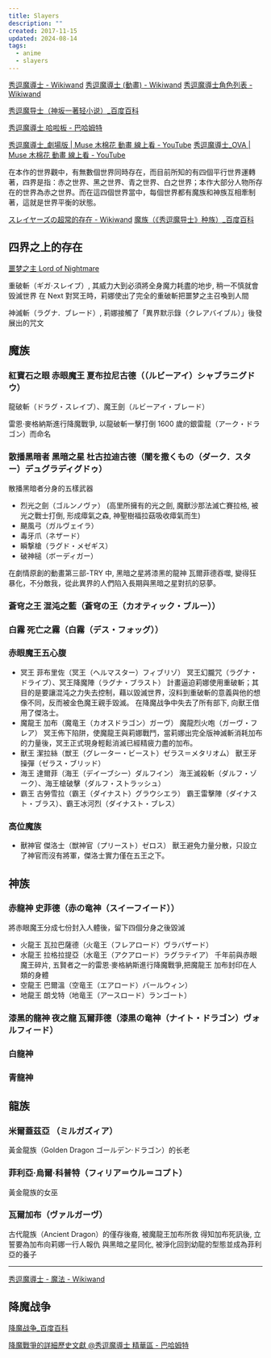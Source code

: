 ```yaml
---
title: Slayers
description: ""
created: 2017-11-15
updated: 2024-08-14
tags:
  - anime
  - slayers
---
```


[秀逗魔導士 - Wikiwand](https://omni.wikiwand.com/zh/秀逗魔導士)
[秀逗魔導士 (動畫) - Wikiwand](<https://omni.wikiwand.com/zh/秀逗魔導士_(動畫)>)
[秀逗魔導士角色列表 - Wikiwand](https://omni.wikiwand.com/zh/秀逗魔導士角色列表)

[秀逗魔导士（神坂一著轻小说）\_百度百科](https://baike.baidu.com/item/秀逗魔导士/7651?fromtitle=秀逗魔导士小说&fromid=9556828)

[秀逗魔導士 哈啦板 - 巴哈姆特](https://forum.gamer.com.tw/B.php?bsn=40009&subbsn=0)

[秀逗魔導士\_劇場版 | Muse 木棉花 動畫 線上看 - YouTube](https://www.youtube.com/playlist?list=PL12UaAf_xzfoxsgeMIrJTetW3fA24KARw)
[秀逗魔導士\_OVA | Muse 木棉花 動畫 線上看 - YouTube](https://www.youtube.com/playlist?list=PL12UaAf_xzfpNl-GDbTy80gXqrq6v_C8v)

在本作的世界觀中，有無數個世界同時存在，而目前所知的有四個平行世界運轉著，四界是指：赤之世界、黑之世界、青之世界、白之世界；本作大部分人物所存在的世界為赤之世界。而在這四個世界當中，每個世界都有魔族和神族互相牽制著，這就是世界平衡的狀態。

[スレイヤーズの超常的存在 - Wikiwand](https://omni.wikiwand.com/ja/スレイヤーズの超常的存在)
[魔族（《秀逗魔导士》种族）\_百度百科](https://baike.baidu.com/item/魔族/20814954)

## 四界之上的存在

[噩梦之主 Lord of Nightmare](https://omni.wikiwand.com/zh/%E7%A7%80%E9%80%97%E9%AD%94%E5%B0%8E%E5%A3%AB%E8%A7%92%E8%89%B2%E5%88%97%E8%A1%A8#/.E7.A5.9E.E9.AD.94.E4.B9.8B.E4.B8.8A.E7.9A.84.E5.AD.98.E5.9C.A8)

重破斬（ギガ·スレイブ）, 其威力大到必須將全身魔力耗盡的地步, 稍一不慎就會毁滅世界
在 Next 對冥王時，莉娜使出了完全的重破斬把噩梦之主召喚到人間

神滅斬（ラグナ．ブレード）, 莉娜接觸了「異界默示錄（クレアバイブル）」後發展出的咒文

## 魔族

### 紅寶石之眼 赤眼魔王 夏布拉尼古德（（ルビーアイ）シャブラニグドウ）

龍破斬（ドラグ・スレイブ）、魔王劍（ルビーアイ・ブレード）

雷恩‧麥格納斯進行降魔戰爭, 以龍破斬一擊打倒 1600 歲的銀雷龍（アーク・ドラゴン）而命名

### 散播黑暗者 黑暗之星 杜古拉迪古德（闇を撒くもの（ダーク．スター）デュグラディグドゥ）

散播黑暗者分身的五樣武器

- 烈光之劍（ゴルンノヴァ） (高里所擁有的光之劍, 魔獸沙那法滅亡賽拉格, 被光之戰士打倒, 形成瘴氣之森, 神聖樹福拉菇吸收瘴氣而生)
- 颶風弓（ガルヴェイラ）
- 毒牙爪（ネザード）
- 瞬撃槍（ラグド・メゼギス）
- 破神槌（ボーディガー）

在劇情原創的動畫第三部-TRY 中, 黑暗之星將漆黑的龍神 瓦爾菲德吞噬, 變得狂暴化，不分敵我，從此異界的人們陷入長期與黑暗之星對抗的惡夢。

### 蒼穹之王 混沌之藍（蒼穹の王（カオティック・ブルー））

### 白霧 死亡之霧（白霧（デス・フォッグ））

### 赤眼魔王五心腹

- 冥王 菲布里佐（冥王（ヘルマスター）フィブリゾ）
  冥王幻朧咒（ラグナ・ドライブ）、冥王降魔陣（ラグナ・ブラスト）
  計畫逼迫莉娜使用重破斬；其目的是要讓混沌之力失去控制，藉以毀滅世界，沒料到重破斬的意義與他的想像不同，反而被金色魔王親手毀滅。
  在降魔战争中失去了所有部下, 向獸王借用了傑洛士。
- 魔龍王 加布（魔竜王（カオスドラゴン）ガーヴ）
  魔龍烈火咆（ガーヴ・フレア）
  冥王佈下陷阱，使魔龍王與莉娜戰鬥，當莉娜出完全版神滅斬消耗加布的力量後，冥王正式現身輕鬆消滅已經精疲力盡的加布。
- 獸王 潔拉絲（獣王（グレーター・ビースト）ゼラス＝メタリオム）
  獸王牙操彈（ゼラス・ブリッド）
- 海王 達爾菲（海王（デイーブシー）ダルフイン）
  海王滅殺斬（ダルフ・ゾーク）、海王槍破擊（ダルフ・ストラッシュ）
- 霸王 古勞雪拉（霸王（ダイナスト）グラウシエラ）
  霸王雷擊陣（ダイナスト・ブラス）、霸王冰河烈（ダイナスト・ブレス）

### 高位魔族

- 獸神官 傑洛士（獣神官（プリースト）ゼロス）
  獸王避免力量分散，只設立了神官而沒有將軍，傑洛士實力僅在五王之下。

## 神族

### 赤龍神 史菲德（赤の竜神（スイーフイード））

將赤眼魔王分成七份封入人體後，留下四個分身之後毀滅

- 火龍王 瓦拉巴薩德（火竜王（フレアロード）ヴラバザード）
- 水龍王 拉格拉提亞（水竜王（アクアロード）ラグラテイア）
  千年前與赤眼魔王碎片, 五賢者之一的雷恩‧麥格納斯進行降魔戰爭,把魔龍王 加布封印在人類的身體
- 空龍王 巴爾溫（空竜王（エアロード）バールウィン）
- 地龍王 朗戈特（地竜王（アースロード）ランゴート）

### 漆黑的龍神 夜之龍 瓦爾菲德（漆黒の竜神（ナイト・ドラゴン）ヴォルフィード）

### 白龍神

### 青龍神

## 龍族

### 米爾蓋茲亞 （ミルガズィア）

黃金龍族（Golden Dragon ゴールデン·ドラゴン）的长老

### 菲利亞·烏爾·科普特（フィリア＝ウル＝コプト）

黃金龍族的女巫

### 瓦爾加布（ヴァルガーヴ）

古代龍族（Ancient Dragon）的僅存後裔, 被魔龍王加布所救
得知加布死訊後, 立誓要為加布向莉娜一行人報仇
與黑暗之星同化, 被淨化回到幼龍的型態並成為菲利亞的養子

---

[秀逗魔導士 - 魔法 - Wikiwand](https://omni.wikiwand.com/zh/秀逗魔導士#/.E9.AD.94.E6.B3.95)

## 降魔战争

[降魔战争\_百度百科](https://baike.baidu.com/item/降魔战争)

[降魔戰爭的詳細歷史文獻 @秀逗魔導士 精華區 - 巴哈姆特](https://forum.gamer.com.tw/G2.php?bsn=40009&sn=115)
